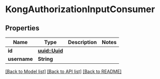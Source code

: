 # KongAuthorizationInputConsumer

## Properties

Name | Type | Description | Notes
------------ | ------------- | ------------- | -------------
**id** | [**uuid::Uuid**](uuid::Uuid.md) |  | 
**username** | **String** |  | 

[[Back to Model list]](../README.md#documentation-for-models) [[Back to API list]](../README.md#documentation-for-api-endpoints) [[Back to README]](../README.md)


